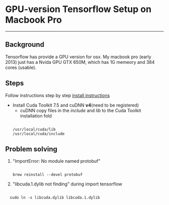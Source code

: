 # GPU-version Tensorflow Setup on Macbook Pro
--------------------------------

## Background
Tensorflow has provide a GPU version for osx. 
My macbook pro (early 2013) just has a Nvida GPU GTX 650M, which has 1G memeory and 384 cores (usable).

## Steps
Follow instructions step by step
[install instructions](https://www.tensorflow.org/versions/r0.10/get_started/os_setup.html)

* Install Cuda Toolkit 7.5 and cuDNN **v4**(need to be registered)
  * cuDNN copy files in the *include* and *lib* to the Cuda Toolkit installation fold 
  <pre><code>
  /usr/local/cuda/lib
  /usr/local/cuda/include
  </code></pre>

## Problem solving
1. "ImportError: No module named protobuf"
   <pre><code>
   brew reinstall --devel protobuf
   </code></pre>
   
2. "libcuda.1.dylib not finding" during import tensorflow
  <pre><code>
  sudo ln -s libcuda.dylib libcuda.1.dylib
  </code></pre>
